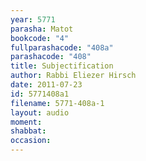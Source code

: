 ```yaml
---
year: 5771
parasha: Matot
bookcode: "4"
fullparashacode: "408a"
parashacode: "408"
title: Subjectification
author: Rabbi Eliezer Hirsch
date: 2011-07-23
id: 5771408a1
filename: 5771-408a-1
layout: audio
moment: 
shabbat: 
occasion: 
---
```

